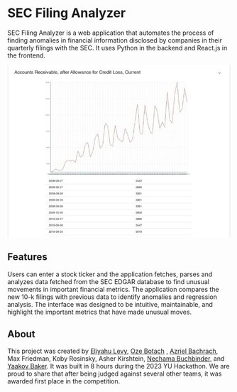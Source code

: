 # SEC Filing Analyzer

SEC Filing Analyzer is a web application that automates the process of finding anomalies in financial information disclosed by companies in their quarterly filings with the SEC. It uses Python in the backend and React.js in the frontend.

![An example showing the Accounts Receivable of Apple graphed over the lat few years](examplePic.jpg)


## Features
Users can enter a stock ticker and the application fetches, parses and analyzes data fetched from the SEC EDGAR database to find unusual movements in important financial metrics.
The application compares the new 10-k filings with previous data to identify anomalies and regression analysis.
The interface was designed to be intuitive, maintainable, and highlight the important metrics that have made unusual moves.


## About
This project was created by [Eliyahu Levy](https://github.com/EliMLevy), [Oze Botach](https://github.com/Ozeitis) , [Azriel Bachrach](https://github.com/azrielb1), Max Friedman, Koby Rosinsky, Asher Kirshtein, [Nechama Buchbinder](https://github.com/buchbindern), and [Yaakov Baker](https://github.com/YaakovBaker). It was built in 8 hours during the 2023 YU Hackathon. We are proud to share that after being judged against several other teams, it was awarded first place in the competition. 
